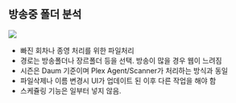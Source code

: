 ## 방송중 폴더 분석
![](https://cdn.discordapp.com/attachments/631112094015815681/857283883921440781/unknown.png)

  * 빠진 회차나 종영 처리를 위한 파일처리
  * 경로는 방송폴더나 장르폴더 등을 선택. 방송이 많을 경우 웹이 느려짐
  * 시즌은 Daum 기준이며 Plex Agent/Scanner가 처리하는 방식과 동일
  * 파일삭제나 이름 변경시 UI가 업데이트 된 이후 다른 작업을 해야 함
  * 스케쥴링 기능은 일부터 넣지 않음.
